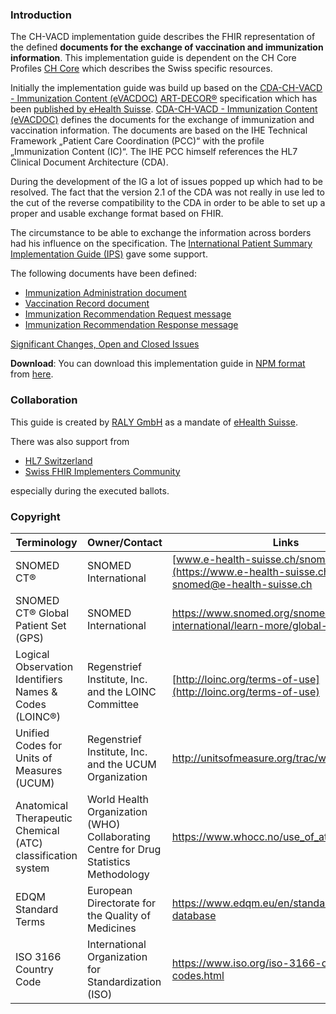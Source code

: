 <!--<div markdown="1" class="stu-note">
This implementation guide is under STU ballot by [HL7 Switzerland](http://hl7.ch/) until September 24th, 2021 midnight. 
Please add your feedback via the ‘Propose a change’-link in the footer on the page where you have comments.
</div>-->

### Introduction
The CH-VACD implementation guide describes the FHIR representation of the defined **documents for the exchange of vaccination and immunization information**. 
This implementation guide is dependent on the CH Core Profiles [CH Core](http://fhir.ch/ig/ch-core/index.html) which describes the Swiss specific resources.

Initially the implementation guide was build up based on the [CDA-CH-VACD - Immunization Content (eVACDOC)](https://art-decor.org/art-decor/decor-project--cdachvacd)
[ART-DECOR®](https://www.art-decor.org/mediawiki/index.php/Main_Page) specification which has been [published by eHealth Suisse](http://ehealthsuisse.art-decor.org/). 
[CDA-CH-VACD - Immunization Content (eVACDOC)](https://art-decor.org/art-decor/decor-project--cdachvacd) defines the documents for the exchange of 
immunization and vaccination information.
The documents are based on the IHE Technical Framework „Patient Care Coordination (PCC)“ with the profile „Immunization Content (IC)“. 
The IHE PCC himself references the HL7 Clinical Document Architecture (CDA).

During the development of the IG a lot of issues popped up which had to be resolved. The fact that the version 2.1 of the CDA was not really in use led to the cut of the reverse compatibility to the CDA in order to be able to set up a proper and usable exchange format based on FHIR.

The circumstance to be able to exchange the information across borders had his influence on the specification. The [International Patient Summary Implementation Guide (IPS)](http://hl7.org/fhir/uv/ips/) gave some support.

The following documents have been defined:
- [Immunization Administration document](immunization-administration-document.html)
- [Vaccination Record document](vaccination-record-document.html)
- [Immunization Recommendation Request message](immunization-recommendation-request-message.html)
- [Immunization Recommendation Response message](immunization-recommendation-response-message.html)


<div markdown="1" class="stu-note">

[Significant Changes, Open and Closed Issues](changelog.html)

</div>

**Download**: You can download this implementation guide in [NPM format](https://confluence.hl7.org/display/FHIR/NPM+Package+Specification) from [here](package.tgz).

### Collaboration
This guide is created by [RALY GmbH](https://www.raly.ch) as a mandate of [eHealth Suisse](https://www.e-health-suisse.ch/startseite.html).

There was also support from
* [HL7 Switzerland](https://www.hl7.ch)
* [Swiss FHIR Implementers Community](https://www.fhir.ch/)

especially during the executed ballots.


### Copyright

| Terminology | Owner/Contact | Links |
| - | - | -- |
| SNOMED CT® | SNOMED International |  [www.e-health-suisse.ch/snomedct](https://www.e-health-suisse.ch/snomedct) or [snomed@e-health-suisse.ch](mailto:snomed@e-health-suisse.ch) |
| SNOMED CT® Global Patient Set (GPS) | SNOMED International | https://www.snomed.org/snomed-international/learn-more/global-patient-set|
| Logical Observation Identifiers Names & Codes (LOINC®) | Regenstrief Institute, Inc. and the LOINC Committee| [http://loinc.org/terms-of-use](http://loinc.org/terms-of-use) |
| Unified Codes for Units of Measures (UCUM)  | Regenstrief Institute, Inc. and the UCUM Organization | http://unitsofmeasure.org/trac/wiki/TermsOfUse |
| Anatomical Therapeutic Chemical (ATC) classification system | World Health Organization (WHO) Collaborating Centre for Drug Statistics Methodology | https://www.whocc.no/use_of_atc_ddd/ |
| EDQM Standard Terms | European Directorate for the Quality of Medicines | https://www.edqm.eu/en/standard-terms-database |
| ISO 3166 Country Code | International Organization for Standardization (ISO)  |  https://www.iso.org/iso-3166-country-codes.html |
